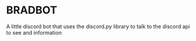 # BRADBOT
A little discord bot that uses the discord.py library to talk to the discord api to see and information
